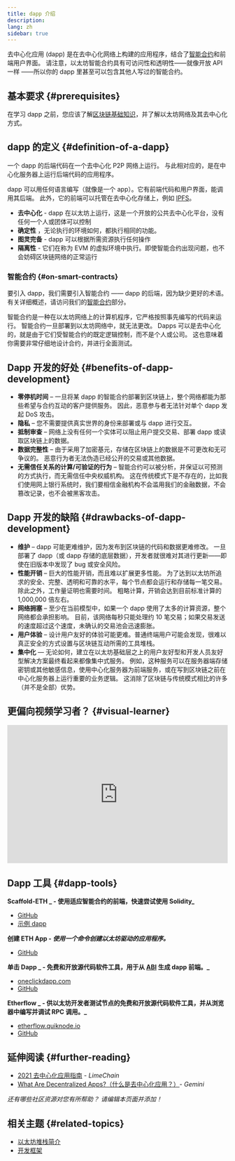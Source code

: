 ```yaml
---
title: dapp 介绍
description:
lang: zh
sidebar: true
---
```


去中心化应用 (dapp) 是在去中心化网络上构建的应用程序，结合了[智能合约](/developers/docs/smart-contracts/)和前端用户界面。 请注意，以太坊智能合约具有可访问性和透明性——就像开放 API 一样 ——所以你的 dapp 里甚至可以包含其他人写过的智能合约。

## 基本要求 {#prerequisites}

在学习 dapp 之前，您应该了解[区块链基础知识](/developers/docs/intro-to-ethereum/)，并了解以太坊网络及其去中心化方式。

## dapp 的定义 {#definition-of-a-dapp}

一个 dapp 的后端代码在一个去中心化 P2P 网络上运行。 与此相对应的，是在中心化服务器上运行后端代码的应用程序。

dapp 可以用任何语言编写（就像是一个 app）。它有前端代码和用户界面，能调用其后端。 此外，它的前端可以托管在去中心化存储上，例如 [IPFS](https://ipfs.io/)。

- **去中心化** - dapp 在以太坊上运行，这是一个开放的公共去中心化平台，没有任何一个人或团体可以控制
- **确定性** ，无论执行的环境如何，都执行相同的功能。
- **图灵完备** - dapp 可以根据所需资源执行任何操作
- **隔离性** - 它们在称为 EVM 的虚拟环境中执行。即使智能合约出现问题，也不会妨碍区块链网络的正常运行

### 智能合约 {#on-smart-contracts}

要引入 dapp，我们需要引入智能合约 —— dapp 的后端，因为缺少更好的术语。 有关详细概述，请访问我们的[智能合约](/developers/docs/smart-contracts/)部分。

智能合约是一种在以太坊网络上的计算机程序，它严格按照事先编写的代码来运行。 智能合约一旦部署到以太坊网络中，就无法更改。 Dapps 可以是去中心化的，就是由于它们受智能合约的既定逻辑控制，而不是个人或公司。 这也意味着你需要非常仔细地设计合约，并进行全面测试。

## Dapp 开发的好处 {#benefits-of-dapp-development}

- **零停机时间** – 一旦将某 dapp 的智能合约部署到区块链上，整个网络都能为那些希望与合约互动的客户提供服务。 因此，恶意参与者无法针对单个 dapp 发起 DoS 攻击。
- **隐私** – 您不需要提供真实世界的身份来部署或与 dapp 进行交互。
- **抵制审查** – 网络上没有任何一个实体可以阻止用户提交交易、部署 dapp 或读取区块链上的数据。
- **数据完整性** – 由于采用了加密基元，存储在区块链上的数据是不可更改和无可争议的。 恶意行为者无法伪造已经公开的交易或其他数据。
- **无需信任关系的计算/可验证的行为** – 智能合约可以被分析，并保证以可预测的方式执行，而无需信任中央权威机构。 这在传统模式下是不存在的，比如我们使用网上银行系统时，我们要相信金融机构不会滥用我们的金融数据，不会篡改记录，也不会被黑客攻击。

## Dapp 开发的缺陷 {#drawbacks-of-dapp-development}

- **维护** – dapp 可能更难维护，因为发布到区块链的代码和数据更难修改。 一旦部署了 dapp（或 dapp 存储的底层数据），开发者就很难对其进行更新——即使在旧版本中发现了 bug 或安全风险。
- **性能开销** – 巨大的性能开销，而且难以扩展更多性能。 为了达到以太坊所追求的安全、完整、透明和可靠的水平，每个节点都会运行和存储每一笔交易。 除此之外，工作量证明也需要时间。 粗略计算，开销会达到目前标准计算的 1,000,000 倍左右。
- **网络拥塞** – 至少在当前模型中，如果一个 dapp 使用了太多的计算资源，整个网络都会承担影响。 目前，该网络每秒只能处理约 10 笔交易；如果交易发送的速度超过这个速度，未确认的交易池会迅速膨胀。
- **用户体验** – 设计用户友好的体验可能更难。普通终端用户可能会发现，很难以真正安全的方式设置与区块链互动所需的工具堆栈。
- **集中化** — 无论如何，建立在以太坊基础层之上的用户友好型和开发人员友好型解决方案最终看起来都像集中式服务。 例如，这种服务可以在服务器端存储密钥或其他敏感信息，使用中心化服务器为前端服务，或在写到区块链之前在中心化服务器上运行重要的业务逻辑。 这消除了区块链与传统模式相比的许多（并不是全部）优势。

## 更偏向视频学习者？ {#visual-learner}

<iframe width="100%" height="315" src="https://www.youtube.com/embed/F50OrwV6Uk8" frameborder="0" allow="accelerometer; autoplay; clipboard-write; encrypted-media; gyroscope; picture-in-picture" allowfullscreen mark="crwd-mark"></iframe>

## Dapp 工具 {#dapp-tools}

**Scaffold-ETH _ - 使用适应智能合约的前端，快速尝试使用 Solidity_**

- [GitHub](https://github.com/austintgriffith/scaffold-eth)
- [示例 dapp](https://punkwallet.io/)

**创建 ETH App - _使用一个命令创建以太坊驱动的应用程序。_**

- [GitHub](https://github.com/paulrberg/create-eth-app)

**单击 Dapp _ - 免费和开放源代码软件工具，用于从 [ABI](/glossary/#abi) 生成 dapp 前端。_**

- [oneclickdapp.com](https://oneclickdapp.com)
- [GitHub](https://github.com/One-Click-Dapp/one-click-dApp)

**Etherflow _ - 供以太坊开发者测试节点的免费和开放源代码软件工具，并从浏览器中编写并调试 RPC 调用。_**

- [etherflow.quiknode.io](https://etherflow.quiknode.io/)
- [GitHub](https://github.com/abunsen/etherflow)

## 延伸阅读 {#further-reading}

- [ 2021 去中心化应用指南](https://limechain.tech/blog/what-are-dapps-the-2021-guide/) - _LimeChain_
- [What Are Decentralized Apps?（什么是去中心化应用？）](https://www.gemini.com/cryptopedia/decentralized-applications-defi-dapps)- _Gemini_

_还有哪些社区资源对您有所帮助？ 请编辑本页面并添加！_

## 相关主题 {#related-topics}

- [以太坊堆栈简介](/developers/docs/ethereum-stack/)
- [开发框架](/developers/docs/frameworks/)
